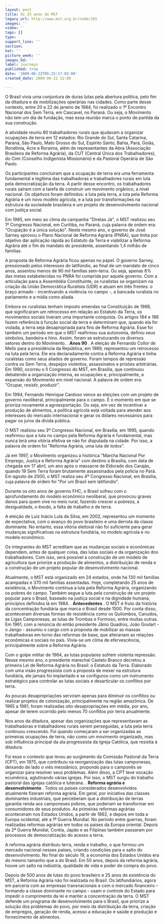 ```yaml
---
layout: post
title: Os 25 anos do MST
legacy_url: http://www.mst.org.br/node/101
images: ''
video: ''
tags: []
type: 
support_line: ''
section: 
hat: ''
picture_week: ''
images_hd: ''
label: journeys
published: true
date: '2009-06-22T05:25:17-03:00'
created_date: 2009-06-22 12:00

---
```

O Brasil vivia uma conjuntura de duras lutas pela abertura política, pelo fim da ditadura e de mobilizações operárias nas cidades. Como parte desse contexto, entre 20 e 22 de janeiro de 1984, foi realizado o 1º Encontro Nacional dos Sem Terra, em Cascavel, no Paraná. Ou seja, o Movimento não tem um dia de fundação, mas essa reunião marca o ponto de partida da sua construção. 

A atividade reuniu 80 trabalhadores rurais que ajudavam a organizar ocupações de terra em 12 estados: Rio Grande do Sul, Santa Catarina, Paraná, São Paulo, Mato Grosso do Sul, Espírito Santo, Bahia, Pará, Goiás, Rondônia, Acre e Roraima, além de representantes da Abra (Associação Brasileira de Reforma Agrária), da CUT (Central Única dos Trabalhadores), do Cimi (Conselho Indigenista Missionário) e da Pastoral Operária de São Paulo.
 
Os participantes concluíram que a ocupação de terra era uma ferramenta fundamental e legítima das trabalhadoras e trabalhadores rurais em luta pela democratização da terra. A partir desse encontro, os trabalhadores rurais saíram com a tarefa de construir um movimento orgânico, a nível nacional. Os objetivos foram definidos: a luta pela terra, a luta pela Reforma Agrária e um novo modelo agrícola, e a luta por transformações na estrutura da sociedade brasileira e um projeto de desenvolvimento nacional com justiça social.
 
Em 1985, em meio ao clima da campanha "Diretas Já", o MST realizou seu 1º Congresso Nacional, em Curitiba, no Paraná, cuja palavra de ordem era: "Ocupação é a única solução". Neste mesmo ano, o governo de José Sarney aprovou o Plano Nacional de Reforma Agrária (PNRA), que tinha por objetivo dar aplicação rápida ao Estatuto da Terra e viabilizar a Reforma Agrária até o fim do mandato do presidente, assentando 1,4 milhão de famílias. 
 
A proposta de Reforma Agrária ficou apenas no papel. O governo Sarney, pressionado pelos interesses do latifúndio, ao final de um mandato de cinco anos, assentou menos de 90 mil famílias sem-terra. Ou seja, apenas 6% das metas estabelecidas no PNRA foi cumprida por aquele governo. Com a articulação para a Assembléia Constituinte, os ruralistas se organizam na criação da União Democrática Ruralista (UDR) e atuam em três frentes: o braço armado - incentivando a violência no campo -, a bancada ruralista no parlamento e a mídia como aliada.
 
Embora os ruralistas tenham imposto emendas na Constituição de 1988, que significaram um retrocesso em relação ao Estatuto da Terra, os movimentos sociais tiveram uma importante conquista. Os artigos 184 e 186 fazem referência à função social da terra e determinam que, quando ela for violada, a terra seja desapropriada para fins de Reforma Agrária. Esse foi também um período em que o MST reafirmou sua autonomia, definiu seus símbolos, bandeira e hino. Assim, foram se estruturando os diversos setores dentro do Movimento.
.
<b>Anos 90</b>
.
A eleição de Fernando Collor de Mello para a presidência da República, em 1989, representou um retrocesso na luta pela terra. Ele era declaradamente contra a Reforma Agrária e tinha ruralistas como seus aliados de governo. Foram tempos de repressão contra os Sem Terra, despejos violentos, assassinatos e prisões arbitrárias. Em 1990, ocorreu o II Congresso do MST, em Brasília, que continuou debatendo a organização interna, as ocupações e, principalmente, a expansão do Movimento em nível nacional. A palavra de ordem era: "Ocupar, resistir, produzir".
 
Em 1994, Fernando Henrique Cardoso vence as eleições com um projeto de governo neoliberal, principalmente para o campo. É o momento em que se prioriza novamente a agroexportação. Ou seja, em vez de incentivar a produção de alimentos, a política agrícola está voltada para atender aos interesses do mercado internacional e gerar os dólares necessários para pagar os juros da dívida pública. 
 
O MST realizou seu 3º Congresso Nacional, em Brasília, em 1995, quando reafirmou que a luta no campo pela Reforma Agrária é fundamental, mas nunca terá uma vitória efetiva se não for disputada na cidade. Por isso, a palavra de ordem foi "Reforma Agrária, uma luta de todos". 
 
Já em 1997, o Movimento organizou a histórica "Marcha Nacional Por Emprego, Justiça e Reforma Agrária" com destino a Brasília, com data de chegada em 17 abril, um ano após o massacre de Eldorado dos Carajás, quando 19 Sem Terra foram brutamente assassinados pela polícia no Pará. Em agosto de 2000, o MST realiza seu 4º Congresso Nacional, em Brasília, cuja palavra de ordem foi "Por um Brasil sem latifúndio". 
 
Durante os oito anos de governo FHC, o Brasil sofreu com o aprofundamento do modelo econômico neoliberal, que provocou graves danos para quem vive no meio rural, fazendo crescer a pobreza, a desigualdade, o êxodo, a falta de trabalho e de terra. 
 
A eleição de Luiz Inácio Lula da Silva, em 2002, representou um momento de expectativa, com o avanço do povo brasileiro e uma derrota da classe dominante. No entanto, essa vitória eleitoral não foi suficiente para gerar mudanças significativas na estrutura fundiária, no modelo agrícola e no modelo econômico. 
 
Os integrantes do MST acreditam que as mudanças sociais e econômicas dependem, antes de qualquer coisa, das lutas sociais e da organização dos trabalhadores. Com isso, será possível a construção de um modelo de agricultura que priorize a produção de alimentos, a distribuição de renda e a construção de um projeto popular de desenvolvimento nacional.
 
Atualmente, o MST está organizado em 24 estados, onde há 130 mil famílias acampadas e 370 mil famílias assentadas. Hoje, completando 25 anos de existência, o Movimento continua a luta pela Reforma Agrária, organizando os pobres do campo. Também segue a luta pela construção de um projeto popular para o Brasil, baseado na justiça social e na dignidade humana, princípios definidos lá em 1984.
 .
<b>Antecedentes</b>
.
O MST é fruto da história da concentração fundiária que marca o Brasil desde 1500. Por conta disso, aconteceram diversas formas de resistência como os Quilombos, Canudos, as Ligas Camponesas, as lutas de Trombas e Formoso, entre muitas outras. Em 1961, com a renúncia do então presidente Jânio Quadros, João Goulart - o Jango - assumiu o cargo com a proposta de mobilizar as massas trabalhadoras em torno das reformas de base, que alterariam as relações econômicas e sociais no país. Vivia-se um clima de efervescência, principalmente sobre a Reforma Agrária.
 
Com o golpe militar de 1964, as lutas populares sofrem violenta repressão. Nesse mesmo ano, o presidente marechal Castelo Branco decretou a primeira Lei de Reforma Agrária no Brasil: o Estatuto da Terra. Elaborado com uma visão progressista com a proposta de mexer na estrutura fundiária, ele jamais foi implantado e se configurou como um instrumento estratégico para controlar as lutas sociais e desarticular os conflitos por terra. 
 
As poucas desapropriações serviram apenas para diminuir os conflitos ou realizar projetos de colonização, principalmente na região amazônica. De 1965 a 1981, foram realizadas oito desapropriações em média, por ano, apesar de terem ocorrido pelo menos 70 conflitos por terra anualmente. 
 
Nos anos da ditadura, apesar das organizações que representavam as trabalhadoras e trabalhadores rurais serem perseguidas, a luta pela terra continuou crescendo. Foi quando começaram a ser organizadas as primeiras ocupações de terra, não como um movimento organizado, mas sob influência principal da ala progressista da Igreja Católica, que resistia à ditadura. 
 
Foi esse o contexto que levou ao surgimento da Comissão Pastoral da Terra (CPT), em 1975, que contribuiu na reorganização das lutas camponesas, deixando de lado o viés messiânico, propondo para o camponês se organizar para resolver seus problemas. Além disso, a CPT teve vocação ecumênica, aglutinando várias igrejas. Por isso, o MST surgiu do trabalho pastoral das igrejas católica e luterana. 
.
<b>Reforma agrária e desenvolvimento</b>
.
Todos os países considerados desenvolvidos atualmente fizeram reforma agrária. Em geral, por iniciativa das classes dominantes industriais, que perceberam que a distribuição de terras garantia renda aos camponeses pobres, que poderiam se transformar em consumidores de seus produtos. As primeiras reformas agrárias aconteceram nos Estados Unidos, a partir de 1862, e depois em toda a Europa ocidental, até a 1ª Guerra Mundial. No período entre guerras, foram realizadas reformas agrárias em todos os países da Europa oriental. Depois da 2ª Guerra Mundial, Coréia, Japão e as Filipinas também passaram por processos de democratização do acesso a terra. 
 
A reforma agrária distribuiu terra, renda e trabalho, o que formou um mercado nacional nesses países, criando condições para o salto do desenvolvimento. No final do século 19, a economia dos Estados Unidos era do mesmo tamanho que a do Brasil. Em 50 anos, depois da reforma agrária, houve um salto na indústria, qualidade de vida e poder de compra do povo.
 
Depois de 500 anos de lutas do povo brasileiro e 25 anos de existência do MST, a Reforma Agrária não foi realizada no Brasil. Os latifundiários, agora em parceria com as empresas transnacionais e com o mercado financeiro – formando a classe dominante no campo - usam o controle do Estado para impedir o cumprimento da lei e manter a concentração da terra. O MST defende um programa de desenvolvimento para o Brasil, que priorize a solução dos problemas do povo, por meio da distribuição da terra, criação de empregos, geração de renda, acesso a educação e saúde e produção e fornecimento de alimentos. 

